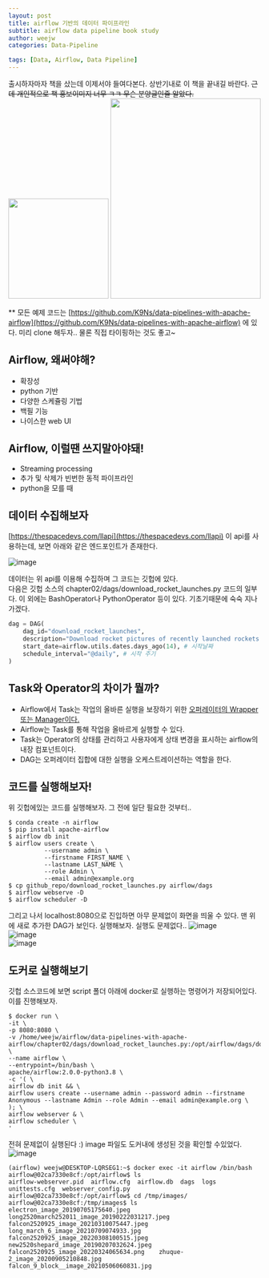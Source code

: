 ```yaml
---
layout: post
title: airflow 기반의 데이터 파이프라인
subtitle: airflow data pipeline book study 
author: weejw
categories: Data-Pipeline

tags: [Data, Airflow, Data Pipeline]
---
```




출시하자마자 책을 샀는데 이제서야 들여다본다. 상반기내로 이 책을 끝내길 바란다. ~~근데 개인적으로 책 홍보이미지 너무 ㅋㅋ 무슨 분양글인줄 알았다.~~<br>
<img src="https://user-images.githubusercontent.com/33684393/160342956-5998c0e3-9900-49b6-942b-695b022e94bb.png" width="200" height="200">    <img src="https://user-images.githubusercontent.com/33684393/160343314-ebbc7c68-1079-4c9a-86d5-c84971886d59.png"  width="300" height="400"> <br>

** 모든 예제 코드는 [https://github.com/K9Ns/data-pipelines-with-apache-airflow](https://github.com/K9Ns/data-pipelines-with-apache-airflow) 에 있다. 미리 clone 해두자.. 물론 직접 타이핑하는 것도 좋고~ 


## Airflow, 왜써야해?
- 확장성
- python 기반
- 다양한 스케쥴링 기법
- 백필 기능
- 나이스한 web UI

## Airflow, 이럴땐 쓰지말아야돼!
- Streaming processing
- 추가 및 삭제가 빈번한 동적 파이프라인
- python을 모를 때

## 데이터 수집해보자 

[https://thespacedevs.com/llapi](https://thespacedevs.com/llapi) 이 api를 사용하는데, 보면 아래와 같은 엔드포인트가 존재한다.

![image](https://user-images.githubusercontent.com/33684393/160344821-45ff562b-a6a3-4b50-b3ac-545e712cdc30.png)

데이터는 위 api를 이용해 수집하며 그 코드는 깃헙에 있다. <br>
다음은 깃헙 소스의 chapter02/dags/download_rocket_launches.py 코드의 일부다. 이 외에는 BashOperator나 PythonOperator 등이 있다. 기초기때문에 숙숙 지나가겠다.

```python
dag = DAG(
    dag_id="download_rocket_launches",
    description="Download rocket pictures of recently launched rockets.",
    start_date=airflow.utils.dates.days_ago(14), # 시작날짜
    schedule_interval="@daily", # 시작 주기
)
```

## Task와 Operator의 차이가 뭘까?

- Airflow에서 Task는 작업의 올바른 실행을 보장하기 위한 <u>오퍼레이터의 Wrapper 또는 Manager이다.</u> <br>
- Airflow는 Task를 통해 작업을 올바르게 실행할 수 있다. <br>
- Task는 Operator의 상태를 관리하고 사용자에게 상태 변경을 표시하는 airflow의 내장 컴포넌트이다.
- DAG는 오퍼레이터 집합에 대한 실행을 오케스트레이션하는 역할을 한다.


## 코드를 실행해보자!

위 깃헙에있는 코드를 실행해보자. 그 전에 일단 필요한 것부터..
```shell
$ conda create -n airflow
$ pip install apache-airflow
$ airflow db init
$ airflow users create \
          --username admin \
          --firstname FIRST_NAME \
          --lastname LAST_NAME \
          --role Admin \
          --email admin@example.org
$ cp github_repo/download_rocket_launches.py airflow/dags
$ airflow webserve -D
$ airflow scheduler -D
```

그리고 나서 localhost:8080으로 진입하면 아무 문제없이 화면을 띄울 수 있다. 맨 위에 새로 추가한 DAG가 보인다. 실행해보자. 실행도 문제없다..
![image](https://user-images.githubusercontent.com/33684393/160352516-6395932d-c1c2-49c1-b863-ce7577912171.png) <br>
![image](https://user-images.githubusercontent.com/33684393/160353191-1687dd08-388c-40bc-9e79-281f2a99976e.png) <br>
![image](https://user-images.githubusercontent.com/33684393/160353300-ceab6a4b-2fd2-4bb2-9370-037ccf6ae7db.png) <br>

## 도커로 실행해보기

깃헙 소스코드에 보면 script 폴더 아래에 docker로 실행하는 명령어가 저장되어있다. 이를 진행해보자.<br>
```shell
$ docker run \
-it \
-p 8080:8080 \
-v /home/weejw/airflow/data-pipelines-with-apache-airflow/chapter02/dags/download_rocket_launches.py:/opt/airflow/dags/download_rocket_launches.py \
--name airflow \
--entrypoint=/bin/bash \ 
apache/airflow:2.0.0-python3.8 \
-c '( \
airflow db init && \
airflow users create --username admin --password admin --firstname Anonymous --lastname Admin --role Admin --email admin@example.org \
); \
airflow webserver & \
airflow scheduler \
'
```

전혀 문제없이 실행된다 :) image 파일도 도커내에 생성된 것을 확인할 수있었다. <br>
![image](https://user-images.githubusercontent.com/33684393/160355987-fc768e11-4aff-4d40-95d0-e0de418757e7.png) <br>

```shell
(airflow) weejw@DESKTOP-LQRSEG1:~$ docker exec -it airflow /bin/bash
airflow@02ca7330e8cf:/opt/airflow$ ls
airflow-webserver.pid  airflow.cfg  airflow.db  dags  logs  unittests.cfg  webserver_config.py
airflow@02ca7330e8cf:/opt/airflow$ cd /tmp/images/
airflow@02ca7330e8cf:/tmp/images$ ls
electron_image_20190705175640.jpeg        long2520march252011_image_20190222031217.jpeg
falcon2520925_image_20210310075447.jpeg   long_march_6_image_20210709074933.jpg
falcon2520925_image_20220308100515.jpeg   new2520shepard_image_20190207032624.jpeg
falcon2520925_image_20220324065634.png    zhuque-2_image_20200905210848.jpg
falcon_9_block__image_20210506060831.jpg
```
